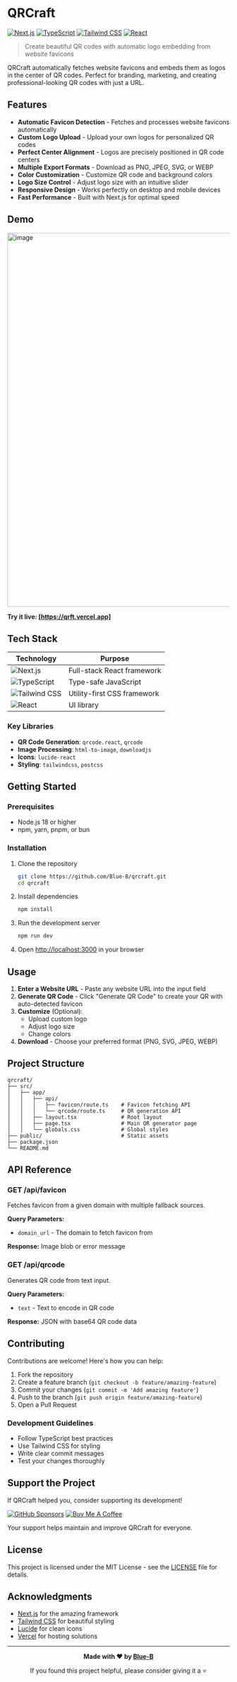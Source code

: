 # QRCraft

[![Next.js](https://img.shields.io/badge/Next.js-000000?style=for-the-badge&logo=next.js&logoColor=white)](https://nextjs.org/)
[![TypeScript](https://img.shields.io/badge/TypeScript-007ACC?style=for-the-badge&logo=typescript&logoColor=white)](https://www.typescriptlang.org/)
[![Tailwind CSS](https://img.shields.io/badge/Tailwind_CSS-38B2AC?style=for-the-badge&logo=tailwind-css&logoColor=white)](https://tailwindcss.com/)
[![React](https://img.shields.io/badge/React-20232A?style=for-the-badge&logo=react&logoColor=61DAFB)](https://reactjs.org/)

> Create beautiful QR codes with automatic logo embedding from website favicons

QRCraft automatically fetches website favicons and embeds them as logos in the center of QR codes. Perfect for branding, marketing, and creating professional-looking QR codes with just a URL.

## Features

- **Automatic Favicon Detection** - Fetches and processes website favicons automatically
- **Custom Logo Upload** - Upload your own logos for personalized QR codes  
- **Perfect Center Alignment** - Logos are precisely positioned in QR code centers
- **Multiple Export Formats** - Download as PNG, JPEG, SVG, or WEBP
- **Color Customization** - Customize QR code and background colors
- **Logo Size Control** - Adjust logo size with an intuitive slider
- **Responsive Design** - Works perfectly on desktop and mobile devices
- **Fast Performance** - Built with Next.js for optimal speed

## Demo

<img width="1164" height="845" alt="image" src="https://github.com/user-attachments/assets/5e1fa838-b29d-441f-a61f-85b08e4eea75" />


**Try it live: [https://qrft.vercel.app]**

## Tech Stack

| Technology | Purpose |
|------------|---------|
| ![Next.js](https://img.shields.io/badge/Next.js-000000?style=flat&logo=next.js&logoColor=white) | Full-stack React framework |
| ![TypeScript](https://img.shields.io/badge/TypeScript-007ACC?style=flat&logo=typescript&logoColor=white) | Type-safe JavaScript |
| ![Tailwind CSS](https://img.shields.io/badge/Tailwind_CSS-38B2AC?style=flat&logo=tailwind-css&logoColor=white) | Utility-first CSS framework |
| ![React](https://img.shields.io/badge/React-20232A?style=flat&logo=react&logoColor=61DAFB) | UI library |

### Key Libraries

- **QR Code Generation**: `qrcode.react`, `qrcode`
- **Image Processing**: `html-to-image`, `downloadjs` 
- **Icons**: `lucide-react`
- **Styling**: `tailwindcss`, `postcss`

## Getting Started

### Prerequisites

- Node.js 18 or higher
- npm, yarn, pnpm, or bun

### Installation

1. Clone the repository
   ```bash
   git clone https://github.com/Blue-B/qrcraft.git
   cd qrcraft
   ```

2. Install dependencies
   ```bash
   npm install
   ```

3. Run the development server
   ```bash
   npm run dev
   ```

4. Open [http://localhost:3000](http://localhost:3000) in your browser

## Usage

1. **Enter a Website URL** - Paste any website URL into the input field
2. **Generate QR Code** - Click "Generate QR Code" to create your QR with auto-detected favicon
3. **Customize** (Optional):
   - Upload custom logo
   - Adjust logo size
   - Change colors
4. **Download** - Choose your preferred format (PNG, SVG, JPEG, WEBP)

## Project Structure

```
qrcraft/
├── src/
│   ├── app/
│   │   ├── api/
│   │   │   ├── favicon/route.ts    # Favicon fetching API
│   │   │   └── qrcode/route.ts     # QR generation API
│   │   ├── layout.tsx              # Root layout
│   │   ├── page.tsx                # Main QR generator page
│   │   └── globals.css             # Global styles
├── public/                         # Static assets
├── package.json
└── README.md
```

## API Reference

### GET /api/favicon

Fetches favicon from a given domain with multiple fallback sources.

**Query Parameters:**
- `domain_url` - The domain to fetch favicon from

**Response:** Image blob or error message

### GET /api/qrcode

Generates QR code from text input.

**Query Parameters:**
- `text` - Text to encode in QR code

**Response:** JSON with base64 QR code data

## Contributing

Contributions are welcome! Here's how you can help:

1. Fork the repository
2. Create a feature branch (`git checkout -b feature/amazing-feature`)
3. Commit your changes (`git commit -m 'Add amazing feature'`)
4. Push to the branch (`git push origin feature/amazing-feature`)
5. Open a Pull Request

### Development Guidelines

- Follow TypeScript best practices
- Use Tailwind CSS for styling
- Write clear commit messages
- Test your changes thoroughly

## Support the Project

If QRCraft helped you, consider supporting its development!

[![GitHub Sponsors](https://img.shields.io/badge/Sponsor-GitHub-EA4AAA?style=for-the-badge&logo=github-sponsors&logoColor=white)](https://github.com/sponsors/Blue-B)
[![Buy Me A Coffee](https://img.shields.io/badge/Buy_Me_A_Coffee-FFDD00?style=for-the-badge&logo=buy-me-a-coffee&logoColor=black)](https://buymeacoffee.com/beckycode7h)

Your support helps maintain and improve QRCraft for everyone.

## License

This project is licensed under the MIT License - see the [LICENSE](LICENSE) file for details.

## Acknowledgments

- [Next.js](https://nextjs.org/) for the amazing framework
- [Tailwind CSS](https://tailwindcss.com/) for beautiful styling
- [Lucide](https://lucide.dev/) for clean icons
- [Vercel](https://vercel.com/) for hosting solutions

---

<div align="center">

**Made with ❤️ by [Blue-B](https://github.com/Blue-B)**

If you found this project helpful, please consider giving it a ⭐

</div>
